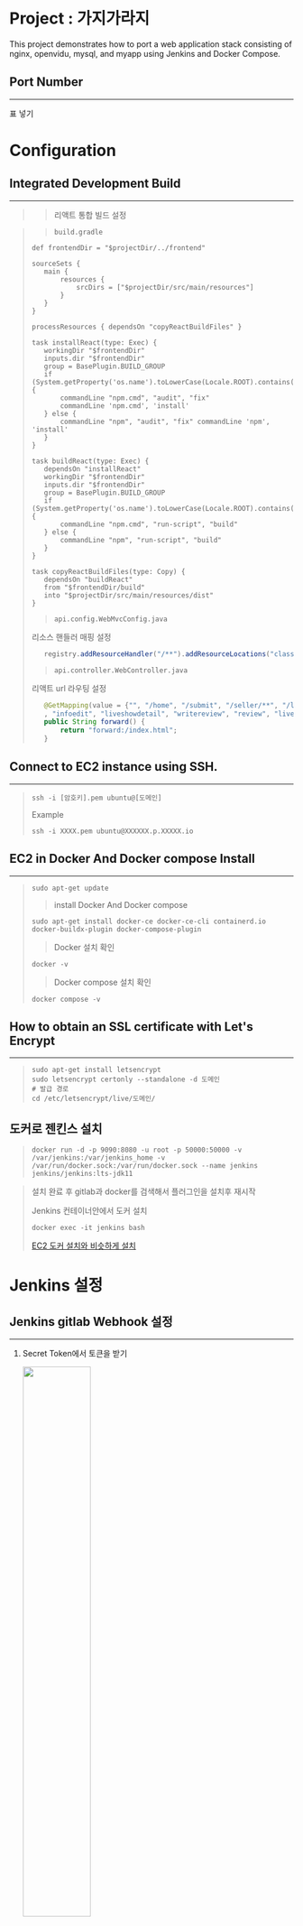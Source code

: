 # Project : 가지가라지

This project demonstrates how to port a web application stack consisting of nginx, openvidu, mysql, and myapp using Jenkins and Docker Compose.

## Port Number

---

표 넣기

# Configuration

## Integrated Development Build

---

> > 리액트 통합 빌드 설정

> > `build.gradle`
>
> ```
> def frontendDir = "$projectDir/../frontend"
>
> sourceSets {
>    main {
>        resources {
>            srcDirs = ["$projectDir/src/main/resources"]
>        }
>    }
> }
>
> processResources { dependsOn "copyReactBuildFiles" }
>
> task installReact(type: Exec) {
>    workingDir "$frontendDir"
>    inputs.dir "$frontendDir"
>    group = BasePlugin.BUILD_GROUP
>    if (System.getProperty('os.name').toLowerCase(Locale.ROOT).contains('windows')) {
>        commandLine "npm.cmd", "audit", "fix"
>        commandLine 'npm.cmd', 'install'
>    } else {
>        commandLine "npm", "audit", "fix" commandLine 'npm', 'install'
>    }
> }
>
> task buildReact(type: Exec) {
>    dependsOn "installReact"
>    workingDir "$frontendDir"
>    inputs.dir "$frontendDir"
>    group = BasePlugin.BUILD_GROUP
>    if (System.getProperty('os.name').toLowerCase(Locale.ROOT).contains('windows')) {
>        commandLine "npm.cmd", "run-script", "build"
>    } else {
>        commandLine "npm", "run-script", "build"
>    }
> }
>
> task copyReactBuildFiles(type: Copy) {
>    dependsOn "buildReact"
>    from "$frontendDir/build"
>    into "$projectDir/src/main/resources/dist"
> }
> ```
>
> > `api.config.WebMvcConfig.java`
>
> 리소스 핸들러 매핑 설정
>
> ```java
>    registry.addResourceHandler("/**").addResourceLocations("classpath:/dist/");
> ```
>
> > `api.controller.WebController.java`
>
> 리액트 url 라우팅 설정
>
> ```java
>    @GetMapping(value = {"", "/home", "/submit", "/seller/**", "/login", "/signup", "/signupemail", "/search", "/like", "/chat/**", "/mypage", "category"
>    , "infoedit", "liveshowdetail", "writereview", "review", "liveshow/**", "/findpass"})
>    public String forward() {
>        return "forward:/index.html";
>    }
> ```

## Connect to EC2 instance using SSH.

---

> ```
> ssh -i [암호키].pem ubuntu@[도메인]
> ```
>
> Example
>
> ```
> ssh -i XXXX.pem ubuntu@XXXXXX.p.XXXXX.io
> ```

## EC2 in Docker And Docker compose Install

---

> ```
> sudo apt-get update
> ```
>
> > install Docker And Docker compose
>
> ```
> sudo apt-get install docker-ce docker-ce-cli containerd.io docker-buildx-plugin docker-compose-plugin
> ```
>
> > Docker 설치 확인
>
> ```
> docker -v
> ```
>
> > Docker compose 설치 확인
>
> ```
> docker compose -v
> ```

## How to obtain an SSL certificate with Let's Encrypt

---

> ```
> sudo apt-get install letsencrypt
> sudo letsencrypt certonly --standalone -d 도메인
> # 발급 경로
> cd /etc/letsencrypt/live/도메인/
> ```

## 도커로 젠킨스 설치

> `docker run -d -p 9090:8080 -u root -p 50000:50000 -v /var/jenkins:/var/jenkins_home -v /var/run/docker.sock:/var/run/docker.sock --name jenkins jenkins/jenkins:lts-jdk11`

> 설치 완료 후
> gitlab과 docker를 검색해서 플러그인을 설치후 재시작
>
> Jenkins 컨테이너안에서 도커 설치
>
> `docker exec -it jenkins bash`
>
> [EC2 도커 설치와 비슷하게 설치](#ec2-in-docker-and-docker-compose-install)

# Jenkins 설정

## Jenkins gitlab Webhook 설정

---

1. Secret Token에서 토큰을 받기

   <img src = "https://lab.ssafy.com/s08-webmobile1-sub2/S08P12B105/uploads/9ff55f96503b986c6d0c702020143f4e/image.png" width="50%" height="50%"/>

2. 빌드 웹훅 체크하고 URL 받기

   <img src = "https://lab.ssafy.com/s08-webmobile1-sub2/S08P12B105/uploads/5b6bc13765cb4da547b6ceea308bbe2c/image.png" width="50%" height="50%"/>

3. 어떤 브랜치에서 받아올지 설정하기

- Example `*/release*` release라는 이름이 붙은 모든 브랜치에 웹훅을 설정 release-1, release-2...

  <img src = "https://lab.ssafy.com/s08-webmobile1-sub2/S08P12B105/uploads/1f217f4bbe170da43011f0b0f43c4945/image.png" width="50%" height="50%"/>

4. 깃랩 웹훅 설정

   <img src = "https://lab.ssafy.com/s08-webmobile1-sub2/S08P12B105/uploads/2e5c30d8eb910ab3466bebe2690546c4/image.png" width="50%" height="50%"/>

5. URL과 Secret Token 설정 후 만약 Push 이벤트가 일어났을 때 어떤 브랜치에서 이벤트가 일어났을 때 보내는지 설정

   <img src = "https://lab.ssafy.com/s08-webmobile1-sub2/S08P12B105/uploads/e90b5f53cc3ec4e2426e19c72283ca3f/image.png" width="50%" height="50%"/>

6. Enable SSL verification을 설정한다면 Jenkins에서도 CSRF 설정을 해야한다.

- Jenkins관리 -> Configure Global Security -> CSRF 설정

  <img src = "https://lab.ssafy.com/s08-webmobile1-sub2/S08P12B105/uploads/998a34441469e9fcc7903ae7d92fa7e7/image.png" width="50%" height="50%"/>

## Jenkins Build 설정

---

1. Jenkins NodeJs 설정

   <img src = "https://lab.ssafy.com/s08-webmobile1-sub2/S08P12B105/uploads/95f1ba21f9ddd3881bbda935dcc4cf5a/image.png" width="50%" height="50%"/>

2. Jenkins Gradle 설정

   <img src = "https://lab.ssafy.com/s08-webmobile1-sub2/S08P12B105/uploads/a9520b2a224d5680cf949d51b4009a6c/image.png" width="50%" height="50%"/>

3. Jenkins가 NodeJS build중 Eslint에서 뜨는 warning을 오류로 받아들이지 않게 CI 설정

   <img src = "https://lab.ssafy.com/s08-webmobile1-sub2/S08P12B105/uploads/0f066fa0e65a3db0874660a93879a6d9/image.png" width="50%" height="50%"/>

# Setup

## Install

cd ./backend/

---

## EC2에 SSL 인증서 발급

---

## docker-compose

---

## Prerequisites

- Docker
- Docker Compose
- Jenkins
- Git

## Getting Started

1. Clone this repository to your local machine.
2. Open a terminal in the project root directory and run docker-compose up -d to start the application stack.
3. Open your web browser and go to http://localhost:80 to access the application.
4. To shut down the application stack, run docker-compose down in the terminal.

## Jenkins Pipeline

This project includes a Jenkins pipeline that automates the build and deployment of the application stack. The pipeline is defined in the Jenkinsfile and consists of the following stages:

1. Checkout: Checks out the source code from the Git repository.
2. Build: Builds the Docker images for nginx, openvidu, mysql, and myapp.
3. Test: Runs unit tests on the myapp container.
4. Deploy: Deploys the application stack using Docker Compose.

To run the Jenkins pipeline, create a new pipeline job in Jenkins and configure it to use the Jenkinsfile in the project root directory.

## Configuration

The application stack can be configured using the docker-compose.yml file in the project root directory. This file defines the services that make up the application stack and their configurations.

## Contributing

If you would like to contribute to this project, feel free to submit a pull request. Contributions are always welcome!

## License

This project is licensed under the MIT License.
